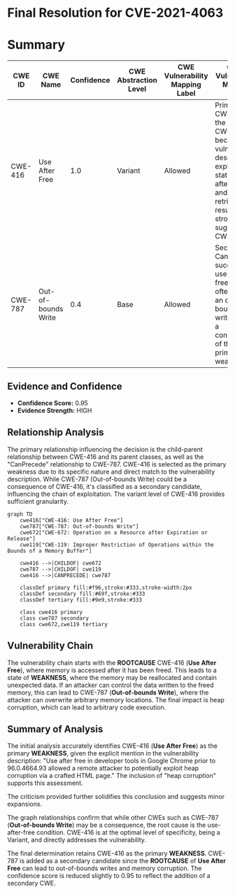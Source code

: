 # Final Resolution for CVE-2021-4063

# Summary

| CWE ID | CWE Name | Confidence | CWE Abstraction Level | CWE Vulnerability Mapping Label | CWE-Vulnerability Mapping Notes |
|---|---|---|---|---|---|
| CWE-416 | Use After Free | 1.0 | Variant | Allowed | Primary CWE: This is the primary CWE because the vulnerability description explicitly states "Use after free" and the retriever results also strongly suggest this CWE. |
| CWE-787 | Out-of-bounds Write | 0.4 | Base | Allowed | Secondary Candidate: A successful use-after-free can often lead to an out-of-bounds write, but it is a consequence of the primary weakness. |

## Evidence and Confidence

*   **Confidence Score:** 0.95
*   **Evidence Strength:** HIGH

## Relationship Analysis
The primary relationship influencing the decision is the child-parent relationship between CWE-416 and its parent classes, as well as the "CanPrecede" relationship to CWE-787. CWE-416 is selected as the primary weakness due to its specific nature and direct match to the vulnerability description. While CWE-787 (Out-of-bounds Write) could be a consequence of CWE-416, it's classified as a secondary candidate, influencing the chain of exploitation. The variant level of CWE-416 provides sufficient granularity.

```mermaid
graph TD
    cwe416["CWE-416: Use After Free"]
    cwe787["CWE-787: Out-of-bounds Write"]
    cwe672["CWE-672: Operation on a Resource after Expiration or Release"]
    cwe119["CWE-119: Improper Restriction of Operations within the Bounds of a Memory Buffer"]

    cwe416 -->|CHILDOF| cwe672
    cwe787 -->|CHILDOF| cwe119
    cwe416 -->|CANPRECEDE| cwe787

    classDef primary fill:#f96,stroke:#333,stroke-width:2px
    classDef secondary fill:#69f,stroke:#333
    classDef tertiary fill:#9e9,stroke:#333

    class cwe416 primary
    class cwe787 secondary
    class cwe672,cwe119 tertiary
```

## Vulnerability Chain
The vulnerability chain starts with the **ROOTCAUSE** CWE-416 (**Use After Free**), where memory is accessed after it has been freed. This leads to a state of **WEAKNESS**, where the memory may be reallocated and contain unexpected data. If an attacker can control the data written to the freed memory, this can lead to CWE-787 (**Out-of-bounds Write**), where the attacker can overwrite arbitrary memory locations. The final impact is heap corruption, which can lead to arbitrary code execution.

## Summary of Analysis
The initial analysis accurately identifies CWE-416 (**Use After Free**) as the primary **WEAKNESS**, given the explicit mention in the vulnerability description: "Use after free in developer tools in Google Chrome prior to 96.0.4664.93 allowed a remote attacker to potentially exploit heap corruption via a crafted HTML page." The inclusion of "heap corruption" supports this assessment.

The criticism provided further solidifies this conclusion and suggests minor expansions.

The graph relationships confirm that while other CWEs such as CWE-787 (**Out-of-bounds Write**) may be a consequence, the root cause is the use-after-free condition. CWE-416 is at the optimal level of specificity, being a Variant, and directly addresses the vulnerability.

The final determination retains CWE-416 as the primary **WEAKNESS**. CWE-787 is added as a secondary candidate since the **ROOTCAUSE** of **Use After Free** can lead to out-of-bounds writes and memory corruption.
The confidence score is reduced slightly to 0.95 to reflect the addition of a secondary CWE.